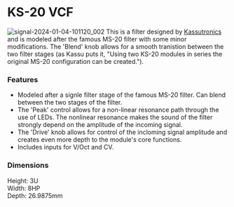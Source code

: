 # KS-20 VCF
![signal-2024-01-04-101120_002](https://github.com/ecruz480/eurorack/assets/6435014/cb5ad7e7-4ead-4e70-9e43-31cfeda068a7)
This is a filter designed by [Kassutronics](https://kassu2000.blogspot.com/2019/07/ks-20-filter.html) and is modeled after the famous MS-20 filter with some minor modifications. The 'Blend' knob allows for a smooth tranistion between the two filter stages (as Kassu puts it, "Using two KS-20 modules in series the original MS-20 configuration can be created.").

### Features
- Modeled after a signle filter stage of the famous MS-20 filter. Can blend between the two stages of the filter.
- The 'Peak' control allows for a non-linear resonance path through the use of LEDs. The nonlinear resonance makes the sound of the filter strongly depend on the amplitude of the incoming signal.
- The 'Drive' knob allows for control of the incloming signal amplitude and creates even more depth to the module's core functions.
- Includes inputs for V/Oct and CV.

### Dimensions
Height: 3U  
Width: 8HP  
Depth: 26.9875mm  
